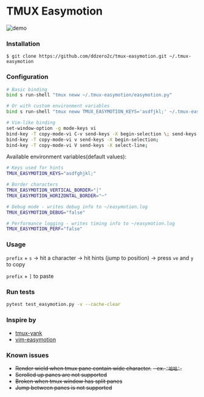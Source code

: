 # TMUX Easymotion

![demo](https://github.com/user-attachments/assets/1f18eede-d93a-4406-958e-484c16360323)

### Installation

`$ git clone https://github.com/ddzero2c/tmux-easymotion.git ~/.tmux-easymotion`

### Configuration

```bash
# Basic binding
bind s run-shell "tmux neww ~/.tmux-easymotion/easymotion.py"

# Or with custom environment variables
bind s run-shell "tmux neww TMUX_EASYMOTION_KEYS='asdfjkl;' ~/.tmux-easymotion/easymotion.py"

# Vim-like binding
set-window-option -g mode-keys vi
bind-key -T copy-mode-vi C-v send-keys -X begin-selection \; send-keys -X rectangle-toggle;
bind-key -T copy-mode-vi v send-keys -X begin-selection;
bind-key -T copy-mode-vi V send-keys -X select-line;
```

Available environment variables(default values):
```bash
# Keys used for hints
TMUX_EASYMOTION_KEYS="asdfghjkl;"

# Border characters
TMUX_EASYMOTION_VERTICAL_BORDER="│"
TMUX_EASYMOTION_HORIZONTAL_BORDER="─"

# Debug mode - writes debug info to ~/easymotion.log
TMUX_EASYMOTION_DEBUG="false"

# Performance logging - writes timing info to ~/easymotion.log
TMUX_EASYMOTION_PERF="false"
```

### Usage
`prefix` + `s` -> hit a character -> hit hints (jump to position) -> press `ve` and `y` to copy

`prefix` + `]` to paste


### Run tests

```bash
pytest test_easymotion.py -v --cache-clear
```

### Inspire by
- [tmux-yank](https://github.com/tmux-plugins/tmux-yank)
- [vim-easymotion](https://github.com/easymotion/vim-easymotion)

### Known issues
- ~~Render wield when tmux pane contain wide character.~~
    ~~- ex. `'哈哈'`.~~
- ~~Scrolled up panes are not supported~~
- ~~Broken when tmux window has split panes~~
- ~~Jump between panes is not supported~~

